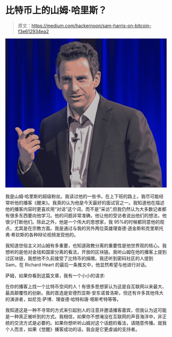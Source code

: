 # 比特币上的山姆·哈里斯？

> 原文：<https://medium.com/hackernoon/sam-harris-on-bitcoin-f3e612934ea2>

![](img/499c8a8f412c645f787d31bdd6cc9597.png)

我是山姆·哈里斯的超级粉丝。我读过他的一些书，在上下班的路上，我尽可能经常听他的播客《醒来》。我真的认为他是今天最好的面试官之一。我知道他在描述他的播客内容时更喜欢用“对话”这个词，而不是“采访”,但我仍然认为大多数记者都有很多东西要向他学习。他的问题非常准确，他让他的受访者说出他们的想法，他很少打断他们。除此之外，他是一个伟大的思想家，我 95%的时候都同意他的观点，尤其是在宗教方面。我是通过与我的另外两位英雄理查德·道金斯和克里斯托弗·希钦斯的各种辩论视频发现他的。

我知道世俗主义对山姆有多重要，也知道政教分离的重要性是他世界观的核心。我想听的是他对金钱和国家分离的看法，开放的区块链。我听山姆在他的播客上提到过区块链，我想他不久前接受了比特币的捐赠。我还听到密码社区的人提到 Sam，在 Richard Heart 的最后一条推文中，他显然希望与他进行对话。

萨姆，如果你看到这篇文章，我有一个小小的请求:

在你的播客上找一个比特币空间的人！有很多思想家认为这是自互联网以来最大、最具颠覆性的创新。我的首选是安德烈亚斯·安东诺普洛斯，但还有许多其他伟大的演讲者，如尼克·萨博、理查德·哈特和唐·塔斯考特等等。

我知道这是一种不寻常的方式来引起别人的注意并邀请播客嘉宾，但我认为这可能是一种真正被听到的方式。我相信，如果你不想淹没在互联网的声音海洋中，非正统的交流方式是必要的。如果你想听听山姆对这个话题的看法，请随意传播。就我个人而言，如果《觉醒》播客成功的话，我会是它更虔诚的支持者。